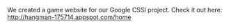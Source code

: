 We created a game website for our Google CSSI project. Check it out here: http://hangman-175714.appspot.com/home 
